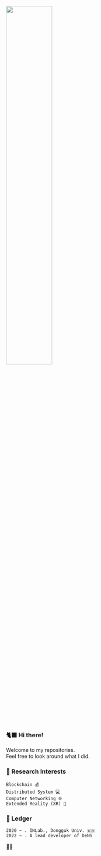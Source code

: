 <img src = "https://user-images.githubusercontent.com/59289320/164983610-4a7c91ad-08c2-4aed-8e78-00f8e2d35829.png" width="50%">

### 🐈‍⬛ Hi there!
Welcome to my repositories.   
Feel free to look around what I did.

### 🌟 Research Interests
```
Blockchain 💰
Distributed System 💻
Computer Networking 🌐
Extended Reality (XR) 🚀
```

### 📜 Ledger 
```
2020 ~ . INLab., Dongguk Univ. 🇰🇷
2022 ~ . A lead developer of DeNS
```

🧙‍♂️
